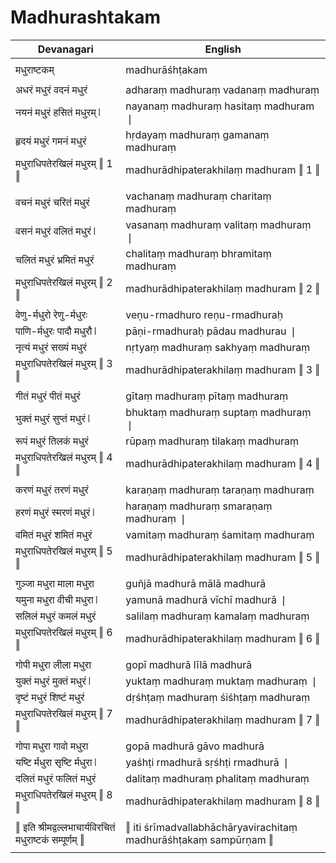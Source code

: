 # Madhurashtakam

| Devanagari | English |
| ------ | ------ |
|  |  |
| मधुराष्टकम्   | madhurāśhṭakam   |
|  |  |
| अधरं मधुरं वदनं मधुरं   | adharaṃ madhuraṃ vadanaṃ madhuraṃ   |
| नयनं मधुरं हसितं मधुरम् ❘   | nayanaṃ madhuraṃ hasitaṃ madhuram ❘   |
| हृदयं मधुरं गमनं मधुरं   | hṛdayaṃ madhuraṃ gamanaṃ madhuraṃ   |
| मधुराधिपतेरखिलं मधुरम् ‖ 1 ‖   | madhurādhipaterakhilaṃ madhuram ‖ 1 ‖   |
|  |  |
| वचनं मधुरं चरितं मधुरं   | vachanaṃ madhuraṃ charitaṃ madhuraṃ   |
| वसनं मधुरं वलितं मधुरं ❘   | vasanaṃ madhuraṃ valitaṃ madhuraṃ ❘   |
| चलितं मधुरं भ्रमितं मधुरं   | chalitaṃ madhuraṃ bhramitaṃ madhuraṃ   |
| मधुराधिपतेरखिलं मधुरम् ‖ 2 ‖   | madhurādhipaterakhilaṃ madhuram ‖ 2 ‖   |
|  |  |
| वेणु-र्मधुरो रेणु-र्मधुरः   | veṇu-rmadhuro reṇu-rmadhuraḥ   |
| पाणि-र्मधुरः पादौ मधुरौ ❘   | pāṇi-rmadhuraḥ pādau madhurau ❘   |
| नृत्यं मधुरं सख्यं मधुरं   | nṛtyaṃ madhuraṃ sakhyaṃ madhuraṃ   |
| मधुराधिपतेरखिलं मधुरम् ‖ 3 ‖   | madhurādhipaterakhilaṃ madhuram ‖ 3 ‖   |
|  |  |
| गीतं मधुरं पीतं मधुरं   | gītaṃ madhuraṃ pītaṃ madhuraṃ   |
| भुक्तं मधुरं सुप्तं मधुरं ❘   | bhuktaṃ madhuraṃ suptaṃ madhuraṃ ❘   |
| रूपं मधुरं तिलकं मधुरं   | rūpaṃ madhuraṃ tilakaṃ madhuraṃ   |
| मधुराधिपतेरखिलं मधुरम् ‖ 4 ‖   | madhurādhipaterakhilaṃ madhuram ‖ 4 ‖   |
|  |  |
| करणं मधुरं तरणं मधुरं   | karaṇaṃ madhuraṃ taraṇaṃ madhuraṃ   |
| हरणं मधुरं स्मरणं मधुरं ❘   | haraṇaṃ madhuraṃ smaraṇaṃ madhuraṃ ❘   |
| वमितं मधुरं शमितं मधुरं   | vamitaṃ madhuraṃ śamitaṃ madhuraṃ   |
| मधुराधिपतेरखिलं मधुरम् ‖ 5 ‖   | madhurādhipaterakhilaṃ madhuram ‖ 5 ‖   |
|  |  |
| गुञ्जा मधुरा माला मधुरा   | guñjā madhurā mālā madhurā   |
| यमुना मधुरा वीची मधुरा ❘   | yamunā madhurā vīchī madhurā ❘   |
| सलिलं मधुरं कमलं मधुरं   | salilaṃ madhuraṃ kamalaṃ madhuraṃ   |
| मधुराधिपतेरखिलं मधुरम् ‖ 6 ‖   | madhurādhipaterakhilaṃ madhuram ‖ 6 ‖   |
|  |  |
| गोपी मधुरा लीला मधुरा   | gopī madhurā līlā madhurā   |
| युक्तं मधुरं मुक्तं मधुरं ❘   | yuktaṃ madhuraṃ muktaṃ madhuraṃ ❘   |
| दृष्टं मधुरं शिष्टं मधुरं   | dṛśhṭaṃ madhuraṃ śiśhṭaṃ madhuraṃ   |
| मधुराधिपतेरखिलं मधुरम् ‖ 7 ‖   | madhurādhipaterakhilaṃ madhuram ‖ 7 ‖   |
|  |  |
| गोपा मधुरा गावो मधुरा   | gopā madhurā gāvo madhurā   |
| यष्टि र्मधुरा सृष्टि र्मधुरा ❘   | yaśhṭi rmadhurā sṛśhṭi rmadhurā ❘   |
| दलितं मधुरं फलितं मधुरं   | dalitaṃ madhuraṃ phalitaṃ madhuraṃ   |
| मधुराधिपतेरखिलं मधुरम् ‖ 8 ‖   | madhurādhipaterakhilaṃ madhuram ‖ 8 ‖   |
|  |  |
| ‖ इति श्रीमद्वल्लभाचार्यविरचितं मधुराष्टकं सम्पूर्णम् ‖   | ‖ iti śrīmadvallabhāchāryavirachitaṃ madhurāśhṭakaṃ sampūrṇam ‖   |
|  |  |
